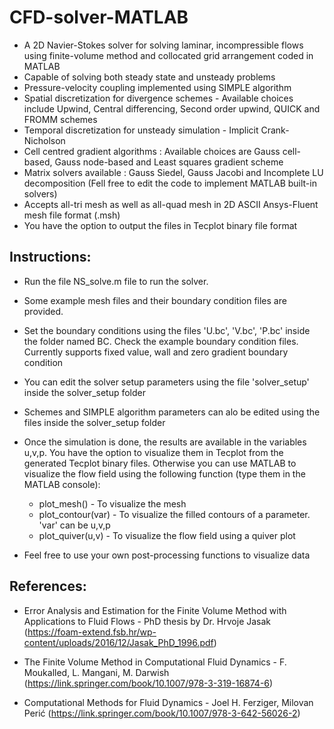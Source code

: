 # CFD-solver-MATLAB
* A 2D Navier-Stokes solver for solving laminar, incompressible flows using finite-volume method and collocated grid arrangement coded in MATLAB
* Capable of solving both steady state and unsteady problems
* Pressure-velocity coupling implemented using SIMPLE algorithm
* Spatial discretization for divergence schemes - Available choices include Upwind, Central differencing, Second order upwind, QUICK and FROMM schemes
* Temporal discretization for unsteady simulation - Implicit Crank-Nicholson
* Cell centred gradient algorithms : Available choices are Gauss cell-based, Gauss node-based and Least squares gradient scheme
* Matrix solvers available : Gauss Siedel, Gauss Jacobi and Incomplete LU decomposition (Fell free to edit the code to implement MATLAB built-in solvers)
* Accepts all-tri mesh as well as all-quad mesh in 2D ASCII Ansys-Fluent mesh file format (.msh)
* You have the option to output the files in Tecplot binary file format

## Instructions:

* Run the file NS_solve.m file to run the solver.
* Some example mesh files and their boundary condition files are provided.
* Set the boundary conditions using the files 'U.bc', 'V.bc', 'P.bc' inside the folder named BC. Check the example boundary condition files. Currently supports fixed value, wall and zero gradient boundary condition
* You can edit the solver setup parameters using the file 'solver_setup' inside the solver_setup folder
* Schemes and SIMPLE algorithm parameters can alo be edited using the files inside the solver_setup folder
  
* Once the simulation is done, the results are available in the variables u,v,p. You have the option to visualize them in Tecplot from the generated Tecplot binary files. Otherwise you can use MATLAB to visualize the flow field using the following function (type them in the MATLAB console):
  * plot_mesh() - To visualize the mesh
  * plot_contour(var) - To visualize the filled contours of a parameter. 'var' can be u,v,p 
  * plot_quiver(u,v) - To visualize the flow field using a quiver plot
* Feel free to use your own post-processing functions to visualize data

## References:
* Error Analysis and Estimation for the Finite Volume Method with Applications to Fluid Flows - PhD thesis by Dr. Hrvoje Jasak (https://foam-extend.fsb.hr/wp-content/uploads/2016/12/Jasak_PhD_1996.pdf)

* The Finite Volume Method in Computational Fluid Dynamics - F. Moukalled, L. Mangani, M. Darwish (https://link.springer.com/book/10.1007/978-3-319-16874-6)

* Computational Methods for Fluid Dynamics - Joel H. Ferziger, Milovan Perić (https://link.springer.com/book/10.1007/978-3-642-56026-2)
